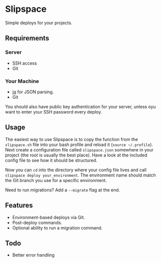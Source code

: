 Slipspace
=========

Simple deploys for your projects.

## Requirements

### Server

- SSH access
- Git

### Your Machine

- [jq](http://stedolan.github.io/jq/) for JSON parsing.
- Git

You should also have public key authentication for your server, unless oyu want to enter your SSH password every deploy.

## Usage

The easiest way to use Slipspace is to copy the function from the `slipspace.sh` file into your bash profile and reload it (`source ~/.profile`). Next create a configuration file called `slipspace.json` somewhere in your project (the root is usually the best place). Have a look at the included config file to see how it should be structured.

Now you can `cd` into the directory where your config file lives and call `slipspace deploy your_environment`. The environment name should match the Git branch you use for a specific environment.

Need to run migrations? Add a `--migrate` flag at the end.

## Features

- Environment-based deploys via Git.
- Post-deploy commands.
- Optional ability to run a migration command.

## Todo

- Better error handling

